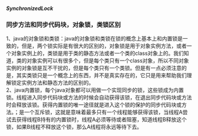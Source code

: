 ##### SynchronizedLock
### 同步方法和同步代码块，对象锁，类锁区别
1、java的对象锁和类锁：java的对象锁和类锁在锁的概念上基本上和内置锁是一致的，但是，两个锁实际是有很大的区别的，对象锁是用于对象实例方法，或者一个对象实例上的，类锁是用于类的静态方法或者一个类的class对象上的。我们知道，类的对象实例可以有很多个，但是每个类只有一个class对象，所以不同对象实例的对象锁是互不干扰的，但是每个类只有一个类锁。但是有一点必须注意的是，其实类锁只是一个概念上的东西，并不是真实存在的，它只是用来帮助我们理解锁定实例方法和静态方法的区别的。<br>
2、java内置锁，每个java对象都可以用做一个实现同步的锁，这些锁成为内置锁。线程进入同步代码块或方法的时候会自动获得该锁，在退出同步代码块或方法时会释放该锁。获得内置锁的唯一途径就是进入这个锁的保护的同步代码块或方法。；是一个互斥锁，这就是意味着最多只有一个线程能够获得该锁，当线程A尝试去获得线程B持有的内置锁时，线程A必须等待或者阻塞，知道线程B释放这个锁，如果B线程不释放这个锁，那么A线程将永远等待下去。<br>
